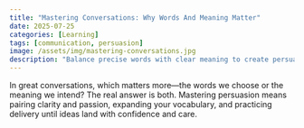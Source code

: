 ```yaml
---
title: "Mastering Conversations: Why Words And Meaning Matter"
date: 2025-07-25
categories: [Learning]
tags: [communication, persuasion]
image: /assets/img/mastering-conversations.jpg
description: "Balance precise words with clear meaning to create persuasive, powerful conversations."
---
```

In great conversations, which matters more—the words we choose or the meaning
we intend? The real answer is both. Mastering persuasion means pairing clarity
and passion, expanding your vocabulary, and practicing delivery until ideas land
with confidence and care.
